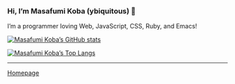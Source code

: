 ### Hi, I’m Masafumi Koba (ybiquitous) 👋

I’m a programmer loving Web, JavaScript, CSS, Ruby, and Emacs!

[![Masafumi Koba’s GitHub stats](https://github-readme-stats.vercel.app/api?username=ybiquitous&theme=tokyonight)](https://github.com/anuraghazra/github-readme-stats)

[![Masafumi Koba’s Top Langs](https://github-readme-stats.vercel.app/api/top-langs/?username=ybiquitous&theme=tokyonight&layout=compact)](https://github.com/anuraghazra/github-readme-stats)

---

[Homepage](https://ybiquitous.me/)

